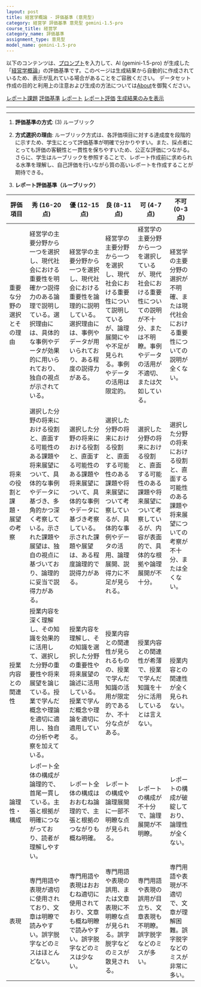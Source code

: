 ```yaml
---
layout: post
title: 経営学概論 - 評価基準 (意見型)
category: 経営学 評価基準 意見型 gemini-1.5-pro
course_title: 経営学
category_name: 評価基準
assignment_type: 意見型
model_name: gemini-1.5-pro
---
```


以下のコンテンツは、[プロンプト](http://127.0.0.1:8000/generated/経営学/gemini-1.5-pro/prompt_評価基準-意見型.md)を入力して、AI (gemini-1.5-pro) が生成した「[経営学概論](/contents/経営学/)」の評価基準です。このページは生成結果から自動的に作成されているため、表示が乱れている場合があることをご容赦ください。
データセット作成の目的と利用上の注意および生成の方法については[About](/About)を御覧ください。

[レポート課題](../レポート課題-意見型)
[評価基準](../評価基準-意見型)
[レポート](../レポート-意見型)
[レポート評価](../レポート評価-意見型)
[生成結果のみを表示](http://127.0.0.1:8000/generated/経営学/gemini-1.5-pro/評価基準-意見型.md)
  

***
***
  
1. **評価基準の方式**: (3) ルーブリック

2. **方式選択の理由**: ルーブリック方式は、各評価項目に対する達成度を段階的に示すため、学生にとって評価基準が明確で分かりやすい。また、採点者にとっても評価の客観性と一貫性を保ちやすいため、公正な評価につながる。さらに、学生はルーブリックを参照することで、レポート作成前に求められる水準を理解し、自己評価を行いながら質の高いレポートを作成することが期待できる。

3. **レポート評価基準（ルーブリック）**

| 評価項目 | 秀 (16-20点) | 優 (12-15点) | 良 (8-11点) | 可 (4-7点) | 不可 (0-3点) |
|---|---|---|---|---|---|
| 重要な分野の選択とその理由 | 経営学の主要分野から一つを選択し、現代社会における重要性を明確かつ説得力のある論理で説明している。選択理由には、具体的な事例やデータが効果的に用いられており、独自の視点が示されている。 | 経営学の主要分野から一つを選択し、現代社会における重要性を論理的に説明している。選択理由には、事例やデータが用いられており、ある程度の説得力がある。 | 経営学の主要分野から一つを選択し、現代社会における重要性について説明しているが、論理展開にやや不足が見られる。事例やデータの活用は限定的。 | 経営学の主要分野から一つを選択しているが、現代社会における重要性についての説明が不十分、または不明瞭。事例やデータの活用が不適切、または欠如している。 | 経営学の主要分野の選択が不明確、または現代社会における重要性についての説明が全くない。 |
| 将来の役割と課題・展望の考察 | 選択した分野の将来における役割と、直面する可能性のある課題や将来展望について、具体的な事例やデータに基づき、多角的かつ深く考察している。示された課題や展望は、独自の視点に基づいており、論理的に妥当で説得力がある。 | 選択した分野の将来における役割と、直面する可能性のある課題や将来展望について、具体的な事例やデータに基づき考察している。示された課題や展望は、ある程度論理的で説得力がある。 | 選択した分野の将来における役割と、直面する可能性のある課題や将来展望について考察しているが、具体的な事例やデータの活用、論理展開、説得力に不足が見られる。 | 選択した分野の将来における役割と、直面する可能性のある課題や将来展望について考察しているが、内容が表面的で、具体的な根拠や論理展開が不十分。 | 選択した分野の将来における役割と、直面する可能性のある課題や将来展望についての考察が不十分、または全くない。 |
| 授業内容との関連性 | 授業内容を深く理解し、その知識を効果的に活用して、選択した分野の重要性や将来展望を論じている。授業で学んだ概念や理論を適切に適用し、独自の分析や考察を加えている。 | 授業内容を理解し、その知識を選択した分野の重要性や将来展望の論述に活用している。授業で学んだ概念や理論を適切に適用している。 | 授業内容との関連性が見られるものの、授業で学んだ知識の活用が限定的であるか、不十分な点がある。 | 授業内容との関連性が希薄で、授業で学んだ知識を十分に活用しているとは言えない。 | 授業内容との関連性が全く見られない。 |
| 論理性・構成 | レポート全体の構成が論理的で、首尾一貫している。主張と根拠が明確につながっており、読者が理解しやすい。 | レポート全体の構成はおおむね論理的で、主張と根拠のつながりも概ね明確。 | レポートの構成や論理展開に一部不明瞭な点が見られる。 | レポートの構成が不十分で、論理展開が不明瞭。 | レポートの構成が破綻しており、論理性が全くない。 |
| 表現 | 専門用語や表現が適切に使用されており、文章は明瞭で読みやすい。誤字脱字などのミスはほとんどない。 | 専門用語や表現はおおむね適切に使用されており、文章も概ね明瞭で読みやすい。誤字脱字などのミスは少ない。 | 専門用語や表現の誤用、または文章表現に不明瞭な点が見られる。誤字脱字などのミスが散見される。 | 専門用語や表現の誤用が目立ち、文章表現も不明瞭。誤字脱字などのミスが多い。 | 専門用語や表現が不適切で、文章が理解困難。誤字脱字などのミスが非常に多い。 |
